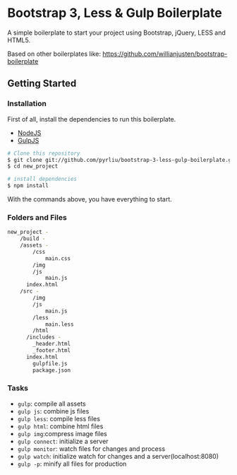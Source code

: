 # Bootstrap 3, Less & Gulp Boilerplate

A simple boilerplate to start your project using Bootstrap, jQuery, LESS and HTML5.

Based on other boilerplates like:
https://github.com/willianjusten/bootstrap-boilerplate

## Getting Started

### Installation

First of all, install the dependencies to run this boilerplate.

- [NodeJS](http://nodejs.org/)
- [GulpJS](http://gulpjs.com/)


```sh
# Clone this repository
$ git clone git://github.com/pyrliu/bootstrap-3-less-gulp-boilerplate.git new_project
$ cd new_project

# install dependencies
$ npm install
```

With the commands above, you have everything to start.

### Folders and Files

```sh
new_project -
	/build -
    /assets -
  		/css
  			main.css
  		/img
  		/js
  			main.js
      index.html
	/src -
		/img
		/js
			main.js
		/less
			main.less
		/html
      /includes -
        _header.html
        _footer.html
      index.html
		gulpfile.js
		package.json
```

### Tasks

- `gulp`: compile all assets
- `gulp js`: combine js files
- `gulp less`: compile less files
- `gulp html`: combine html files
- `gulp img`:compress image files
- `gulp connect`: initialize a server
- `gulp monitor`: watch files for changes and process
- `gulp watch`: initialize watch for changes and a server(localhost:8080)
- `gulp -p`: minify all files for production
